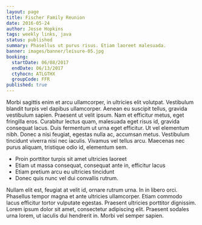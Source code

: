 ```yaml
---
layout: page
title: Fischer Family Reunion
date: 2016-05-24
author: Jesse Hopkins
tags: weekly links, java
status: published
summary: Phasellus ut purus risus. Etiam laoreet malesuada.
banner: images/banner/leisure-05.jpg
booking:
  startDate: 06/08/2017
  endDate: 06/13/2017
  ctyhocn: ATLGTHX
  groupCode: FFR
published: true
---
```

Morbi sagittis enim et arcu ullamcorper, in ultricies elit volutpat. Vestibulum blandit turpis vel dapibus ullamcorper. Aenean eu suscipit tellus, gravida vestibulum sapien. Praesent ut velit ipsum. Nam et efficitur metus, eget fringilla eros. Curabitur lectus quam, malesuada eget risus id, gravida consequat lacus. Duis fermentum ut urna eget efficitur. Ut vel elementum nibh. Donec a nisi feugiat, egestas nulla ac, accumsan metus. Vestibulum tincidunt viverra nisi nec iaculis. Vivamus vel tellus arcu. Maecenas nec purus aliquam, tristique odio id, elementum sem.

* Proin porttitor turpis sit amet ultricies laoreet
* Etiam ut massa consequat, consequat ante in, efficitur lacus
* Etiam pretium arcu eu ultricies tincidunt
* Donec quis nunc vel dui convallis rutrum.

Nullam elit est, feugiat at velit id, ornare rutrum urna. In in libero orci. Phasellus tempor magna et ante ultricies ullamcorper. Etiam commodo lacus efficitur tortor vulputate egestas. Praesent ultricies porttitor dignissim. Lorem ipsum dolor sit amet, consectetur adipiscing elit. Praesent sodales urna lorem, ut iaculis dui hendrerit in. Morbi vel semper sapien.
